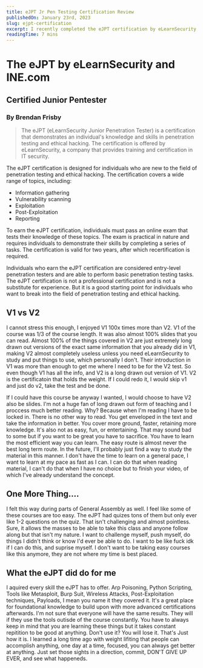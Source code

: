 ```yaml
---
title: eJPT Jr Pen Testing Certification Review
publishedOn: January 23rd, 2023
slug: ejpt-certification
excerpt: I recently completed the eJPT certification by eLearnSecurity on Pentesting and will give a review on the parts of the course I appreciated, who this certification is geared towards, and what it lacks. 
readingTime: 7 mins
---
```


# The eJPT by eLearnSecurity and INE.com
## Certified Junior Pentester
### By Brendan Frisby

> The eJPT (eLearnSecurity Junior Penetration Tester) is a certification that demonstrates an individual's knowledge and skills in penetration testing and ethical hacking. The certification is offered by eLearnSecurity, a company that provides training and certification in IT security.

The eJPT certification is designed for individuals who are new to the field of penetration testing and ethical hacking. The certification covers a wide range of topics, including:

- Information gathering
- Vulnerability scanning
- Exploitation
- Post-Exploitation
- Reporting

To earn the eJPT certification, individuals must pass an online exam that tests their knowledge of these topics. The exam is practical in nature and requires individuals to demonstrate their skills by completing a series of tasks. The certification is valid for two years, after which recertification is required.

Individuals who earn the eJPT certification are considered entry-level penetration testers and are able to perform basic penetration testing tasks. The eJPT certification is not a professional certification and is not a substitute for experience. But it is a good starting point for individuals who want to break into the field of penetration testing and ethical hacking.

## V1 vs V2 

I cannot stress this enough, I enjoyed V1 100x times more than V2. V1 of the course was 1/3 of the course length. It was also almost 100% slides that you can read. Almost 100% of the things covered in V2 are just extremely long drawn out versions of the exact same information that you already did in V1, making V2 almost completely useless unless you need eLearnSecurity to study and put things to use, which personally I don't. Their introduction in V1 was more than enough to get me where I need to be for the V2 test. So even though V1 has all the info, and V2 is a long drawn out version of V1. V2 is the certificatoin that holds the weight. If I could redo it, I would skip v1 and just do v2, take the test and be done. 

If I could have this course be anyway I wanted, I would choose to have V2 also be slides. I'm not a huge fan of long drawn out form of teaching and I proccess much better reading. Why? Because when I'm reading I have to be locked in. There is no other way to read. You get enveloped in the text and take the information in better. You cover more ground, faster, retaining more knowledge. It's also not as easy, fun, or entertaining. That may sound bad to some but if you want to be great you have to sacrifice. You have to learn the most efficient way you can learn. The easy route is almost never the best long term route. In the future, I'll probably just find a way to study the material in this manner. I don't have the time to learn on a general pace, I want to learn at my pace as fast as I can. I can do that when reading material, I can't do that when I have no choice but to finish your video, of which I've already understand the concept.

## One More Thing....

I felt this way during parts of General Assembly as well. I feel like some of these courses are too easy. The eJPT had quizes tons of them but only ever like 1-2 questions on the quiz. That isn't challenging and almost pointless. Sure, it allows the masses to be able to take this class and anyone follow along but that isn't my nature. I want to challenge myself, push myself, do things I didn't think or know I'd ever be able to do. I want to be like fuck idk if I can do this, and suprise myself. I don't want to be taking easy courses like this anymore, they are not where my time is best placed. 

## What the eJPT did do for me

I aquired every skill the eJPT has to offer. Arp Poisoning, Python Scripting, Tools like Metasploit, Burp Suit, Wireless Attacks, Post-Exploitation techniques, Payloads, I mean you name it they covered it. It's a great place for foundational knowledge to build upon with more advanced certifications afterwards. I'm not sure that everyone will have the same results. They will if they use the tools outisde of the course constantly. You have to always keep in mind that you are learning these things but it takes constant repitition to be good at anything. Don't use it? You will lose it. That's Just how it is. I learned a long time ago with weight lifiting that people can accomplish anything, one day at a time, focused, you can always get better at anything. Just set those sights in a direction, commit, DON'T GIVE UP EVER, and see what happeneds.
